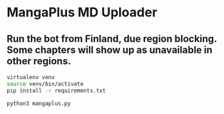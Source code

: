 # MangaPlus MD Uploader
## Run the bot from Finland, due region blocking. Some chapters will show up as unavailable in other regions.

```bash
virtualenv venv
source venv/bin/activate
pip install -r requirements.txt

python3 mangaplus.py
```
